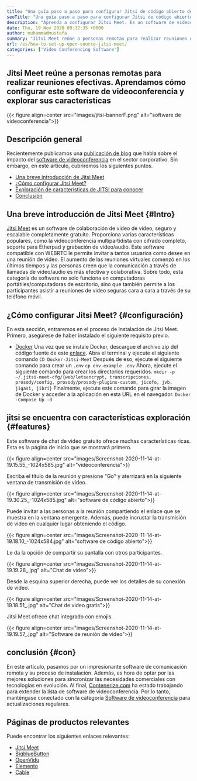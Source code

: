 ```yaml
---
title: "Una guía paso a paso para configurar Jitsi de código abierto de código abierto" 
seoTitle: "Una guía paso a paso para configurar Jitsi de código abierto de código abierto" 
description: "Aprenda a configurar Jitsi Meet. Es un software de videoconferencia de código abierto diseñado para satisfacer las necesidades de comunicación remota y ofrece características potentes." 
date: Thu, 19 Nov 2020 09:32:35 +0000
author: muhammadmustafa
summary: "Jitsi Meet reúne a personas remotas para realizar reuniones efectivas. Aprendamos cómo configurar este software de videoconferencia y explorar sus características" 
url: /es/how-to-set-up-open-source-jitsi-meet/
categories: ['Video Conferencing Software']
---
```


## Jitsi Meet reúne a personas remotas para realizar reuniones efectivas. Aprendamos cómo configurar este software de videoconferencia y explorar sus características

{{< figure align=center src="images/jitsi-bannerF.png" alt="software de videoconferencia">}}


## Descripción general
Recientemente publicamos una [publicación de blog][1] que habla sobre el impacto del [software de videoconferencia][2] en el sector corporativo. Sin embargo, en este artículo, cubriremos los siguientes puntos.
  * [Una breve introducción de Jitsi Meet][3]
  * [¿Cómo configurar Jitsi Meet?][4]
  * [Exploración de características de JITSI para conocer][5]
  * [Conclusión][6]

## Una breve introducción de Jitsi Meet {#Intro}
[Jitsi Meet][7] es un software de colaboración de video de video, seguro y escalable completamente gratuito. Proporciona varias características populares, como la videoconferencia multipartidista con cifrado completo, soporte para Etherpad y grabación de video/audio. Este software compatible con WEBRTC le permite invitar a tantos usuarios como desee en una reunión de video.
El aumento de las reuniones virtuales comenzó en los últimos tiempos y las personas creen que la comunicación a través de llamadas de video/audio es más efectiva y colaborativa. Sobre todo, esta categoría de software no solo funciona en computadoras portátiles/computadoras de escritorio, sino que también permite a los participantes asistir a reuniones de video seguras cara a cara a través de su teléfono móvil.

## ¿Cómo configurar Jitsi Meet? {#configuración}
En esta sección, entraremos en el proceso de instalación de Jitsi Meet. Primero, asegúrese de haber instalado el siguiente requisito previo.
  * [Docker][8]
Una vez que se instale Docker, descargue el archivo zip del código fuente de este [enlace][9].
Abra el terminal y ejecute el siguiente comando
`CD Docker-Jitsi-Meet`
Después de eso, ejecute el siguiente comando para crear un `.env`
`cp env.example .env`
Ahora, ejecute el siguiente comando para crear los directorios requeridos.
`mkdir -p ~/.jitsi-meet-cfg/{web/letsencrypt, transcripciones, prosody/config, prosody/prosody-plugins-custom, jicofo, jvb, jigasi, jibri}`
Finalmente, ejecute este comando para girar la imagen de Docker y acceder a la aplicación en esta URL en el navegador.
`Docker -Compose Up -d`

## jitsi se encuentra con características exploración {#features}
Este software de chat de video gratuito ofrece muchas características ricas. Esta es la página de inicio que se mostrará primero.

{{< figure align=center src="images/Screenshot-2020-11-14-at-19.15.55_-1024x585.jpg" alt="videoconferencia">}}

Escriba el título de la reunión y presione "Go" y aterrizará en la siguiente ventana de transmisión de video.

{{< figure align=center src="images/Screenshot-2020-11-14-at-19.30.25_-1024x585.jpg" alt="software de código abierto">}}

Puede invitar a las personas a la reunión compartiendo el enlace que se muestra en la ventana emergente. Además, puede incrustar la transmisión de video en cualquier lugar obteniendo el código.

{{< figure align=center src="images/Screenshot-2020-11-14-at-19.18.10_-1024x584.jpg" alt="software de código abierto">}}

Le da la opción de compartir su pantalla con otros participantes.

{{< figure align=center src="images/Screenshot-2020-11-14-at-19.19.28_.jpg" alt="Chat de video">}}

Desde la esquina superior derecha, puede ver los detalles de su conexión de video.

{{< figure align=center src="images/Screenshot-2020-11-14-at-19.18.51_.jpg" alt="Chat de video gratis">}}

Jitsi Meet ofrece chat integrado con emojis.

{{< figure align=center src="images/Screenshot-2020-11-14-at-19.19.57_.jpg" alt="Software de reunión de video">}}


## conclusión {#con}
En este artículo, pasamos por un impresionante software de comunicación remota y su proceso de instalación. Además, es hora de optar por las mejores soluciones para sincronizar las necesidades comerciales con tecnologías en evolución. Al final, [Contenerize.com][10] ha estado trabajando para extender la lista de software de videoconferencia. Por lo tanto, manténgase conectado con la categoría [Software de videoconferencia][2] para actualizaciones regulares.

## Páginas de productos relevantes
Puede encontrar los siguientes enlaces relevantes:
  * [Jitsi Meet][7]
  * [BigblueButton][11]
  * [OpenVidu][12]
  * [Elemento][13]
  * [Cable][14]

  
[1]: https://blog.containerize.com/video-conferencing-software/video-conferencing-apps-how-it-benefits-your-business/
[2]: https://products.containerize.com/video-conferencing/
[3]: #intro
[4]: #setup
[5]: #features
[6]: #con
[7]: https://products.containerize.com/video-conferencing/jitsi
[8]: https://www.docker.com/products/docker-desktop
[9]: https://github.com/jitsi/docker-jitsi-meet/releases/tag/stable-5142
[10]: https://www.containerize.com/
[11]: https://products.containerize.com/video-conferencing/bigbluebutton
[12]: https://products.containerize.com/video-conferencing/openvidu
[13]: https://products.containerize.com/video-conferencing/element
[14]: https://products.containerize.com/video-conferencing/wire
